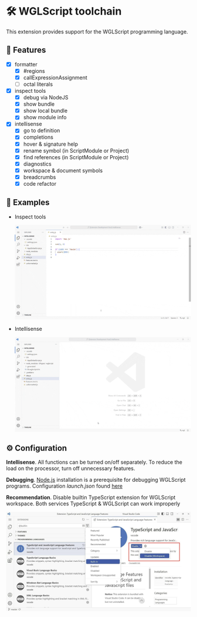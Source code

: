 # 🛠 WGLScript toolchain

This extension provides support for the WGLScript programming language.

## 📌 Features

- [x] formatter
	- [x] #regions
	- [x] callExpressionAssignment
	- [ ] octal literals
- [x] inspect tools
	- [x] debug via NodeJS
	- [x] show bundle
	- [x] show local bundle
	- [x] show module info
- [x] intellisense
	- [x] go to definition
	- [x] completions
	- [x] hover & signature help
	- [x] rename symbol (in ScriptModule or Project)
	- [x] find references (in ScriptModule or Project)
	- [x] diagnostics
	- [x] workspace & document symbols
	- [x] breadcrumbs
	- [x] code refactor

## 🚀 Examples

- Inspect tools

	![TypeScript builtin extension](https://raw.githubusercontent.com/etherealHero/wgl-toolchain/refs/heads/main/public/inspecttools.gif)

- Intellisense

	![TypeScript builtin extension](https://raw.githubusercontent.com/etherealHero/wgl-toolchain/refs/heads/main/public/intellisense.gif)

## ⚙ Configuration

**Intellisense**. All functions can be turned on/off separately. To reduce the load on the processor, turn off unnecessary features.

**Debugging**. [Node.js](https://nodejs.org/en) installation is a prerequisite for debugging WGLScript programs. Configuration _launch.json_ found [here](https://github.com/etherealHero/wgl-toolchain/blob/main/src/test/.vscode/launch.json)

**Recommendation**. Disable builtin TypeScript extension for WGLScript workspace. Both services TypeScript & WGLScript can work improperly


![TypeScript builtin extension](https://raw.githubusercontent.com/etherealHero/wgl-toolchain/refs/heads/main/public/builtin.jpg)
